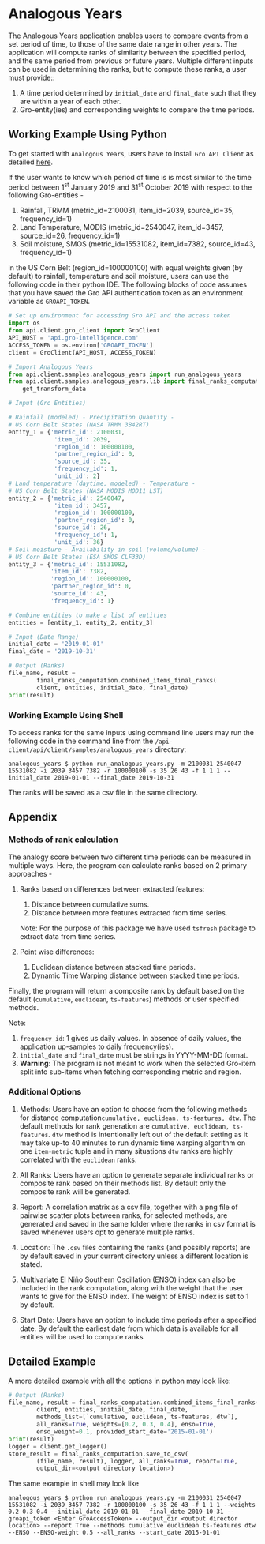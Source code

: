 # Analogous Years
The Analogous Years application enables users to compare events from a set period of time, 
to those of the same date range in other years. The application will compute ranks of similarity 
between the specified period, and the same period from previous or future years. Multiple different 
inputs can be used in determining the ranks, but to compute these ranks, a user must provide::

1. A time period determined by `initial_date` and `final_date` such that they are within a year of
each other.
2. Gro-entity(ies) and corresponding weights to compare the time periods.

## Working Example Using Python
To get started with `Analogous Years`, users have to install `Gro API Client`
as detailed [here](https://developers.gro-intelligence.com/installation.html). 

If the user wants to know which period of time is is most similar to the time period 
between 1<sup>st</sup> January 2019 and 31<sup>st</sup> October 2019 with respect to the
following Gro-entities -
1. Rainfall, TRMM (metric_id=2100031, item_id=2039, source_id=35, frequency_id=1)
2. Land Temperature, MODIS (metric_id=2540047, item_id=3457, source_id=26, frequency_id=1)
3. Soil moisture, SMOS (metric_id=15531082, item_id=7382, source_id=43, frequency_id=1)

in the US Corn Belt (region_id=100000100) with equal weights given (by default) to 
rainfall, temperature and soil moisture, users can use the following code in their python 
IDE. The following blocks of code assumes that you have saved the Gro API authentication 
token as an environment variable as `GROAPI_TOKEN`. 

```python
# Set up environment for accessing Gro API and the access token
import os
from api.client.gro_client import GroClient
API_HOST = 'api.gro-intelligence.com'
ACCESS_TOKEN = os.environ['GROAPI_TOKEN']
client = GroClient(API_HOST, ACCESS_TOKEN)

# Import Analogous Years
from api.client.samples.analogous_years import run_analogous_years
from api.client.samples.analogous_years.lib import final_ranks_computation, 
    get_transform_data

# Input (Gro Entities)

# Rainfall (modeled) - Precipitation Quantity - 
# US Corn Belt States (NASA TRMM 3B42RT)
entity_1 = {'metric_id': 2100031, 
             'item_id': 2039, 
             'region_id': 100000100, 
             'partner_region_id': 0, 
             'source_id': 35, 
             'frequency_id': 1, 
             'unit_id': 2}
# Land temperature (daytime, modeled) - Temperature - 
# US Corn Belt States (NASA MODIS MOD11 LST)
entity_2 = {'metric_id': 2540047, 
             'item_id': 3457, 
             'region_id': 100000100, 
             'partner_region_id': 0, 
             'source_id': 26, 
             'frequency_id': 1,
             'unit_id': 36}
# Soil moisture - Availability in soil (volume/volume) - 
# US Corn Belt States (ESA SMOS CLF33D)
entity_3 = {'metric_id': 15531082, 
            'item_id': 7382, 
            'region_id': 100000100, 
            'partner_region_id': 0, 
            'source_id': 43, 
            'frequency_id': 1}

# Combine entities to make a list of entities
entities = [entity_1, entity_2, entity_3]

# Input (Date Range)
initial_date = '2019-01-01'
final_date = '2019-10-31'

# Output (Ranks)
file_name, result = 
        final_ranks_computation.combined_items_final_ranks(
        client, entities, initial_date, final_date)
print(result)
```
### Working Example Using Shell
To access ranks for the same inputs using command line users may run the following code 
in the command line from the `/api-client/api/client/samples/analogous_years` directory: 
```shell script
analogous_years $ python run_analogous_years.py -m 2100031 2540047 15531082 -i 2039 3457 7382 -r 100000100 -s 35 26 43 -f 1 1 1 --initial_date 2019-01-01 --final_date 2019-10-31
```
The ranks will be saved as a csv file in the same directory.

## Appendix
### Methods of rank calculation
The analogy score between two different time periods can be measured in multiple ways. 
Here, the program can calculate ranks based on 2 primary approaches - 
1. Ranks based on differences between extracted features: 
    1. Distance between cumulative sums. 
    2. Distance between more features extracted from time series. 
    
    Note: For the purpose of this package we have used `tsfresh` package to 
    extract data from time series. 
2. Point wise differences: 
    1. Euclidean distance between stacked time periods. 
    2. Dynamic Time Warping distance between stacked time periods.
    
Finally, the program will return a composite rank by default based on the default 
(`cumulative`, `euclidean`, `ts-features`) methods or user specified methods.



Note:
1. `frequency_id`: 1 gives us daily values. In absence of daily values, 
the application up-samples to daily frequency(ies).
2. `initial_date` and `final_date` must be strings in YYYY-MM-DD format.
3. **Warning**: The program is not meant to work when the selected Gro-item 
split into sub-items when fetching corresponding metric and region.

### Additional Options
1. Methods: Users have an option to choose from the following methods for distance 
computation`cumulative, euclidean, ts-features, dtw`. The default methods for rank 
generation are `cumulative, euclidean, ts-features`. `dtw` method is intentionally 
left out of the default setting as it may take up-to 40 minutes to run dynamic time warping 
algorithm on one `item-metric` tuple and in many situations `dtw` ranks are highly 
correlated with the `euclidean` ranks.

2. All Ranks: Users have an option to generate separate individual ranks or composite rank
based on their methods list. By default only the composite rank will be generated.

3. Report: A correlation matrix as a csv file, together with a png file of pairwise scatter 
plots between ranks, for selected methods, are generated and saved in the same folder where the ranks 
in csv format is saved whenever users opt to generate multiple ranks.

4. Location: The `.csv` files containing the ranks (and possibly reports) are by default saved in your 
current directory unless a different location is stated.

5. Multivariate El Niño Southern Oscillation (ENSO) index can also be included in the 
rank computation, along with the weight that the user wants to give for the ENSO index. 
The weight of ENSO index is set to 1 by default.

6. Start Date: Users have an option to include time periods after a specified date. By 
default the earliest date from which data is available for all entities will be used to 
compute ranks

## Detailed Example
A more detailed example with all the options in python may look like:
```python
# Output (Ranks)
file_name, result = final_ranks_computation.combined_items_final_ranks(
        client, entities, initial_date, final_date, 
        methods_list=[`cumulative, euclidean, ts-features, dtw`], 
        all_ranks=True, weights=[0.2, 0.3, 0.4], enso=True,
        enso_weight=0.1, provided_start_date='2015-01-01')
print(result)
logger = client.get_logger()
store_result = final_ranks_computation.save_to_csv(
        (file_name, result), logger, all_ranks=True, report=True, 
        output_dir=<output directory location>)
```
The same example in shell may look like
```shell script
analogous_years $ python run_analogous_years.py -m 2100031 2540047 15531082 -i 2039 3457 7382 -r 100000100 -s 35 26 43 -f 1 1 1 --weights 0.2 0.3 0.4 --initial_date 2019-01-01 --final_date 2019-10-31 --groapi_token <Enter GroAccessToken> --output_dir <output director location> --report True --methods cumulative euclidean ts-features dtw --ENSO --ENSO-weight 0.5 --all_ranks --start_date 2015-01-01
```